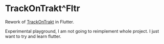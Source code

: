 # TrackOnTrakt^Fltr

Rework of [TrackOnTrakt](https://github.com/josefadamcik/TrackOnTrakt) in Flutter. 

Experimental playground, I am not going to reimplement whole project. I just want to try and learn flutter.   



